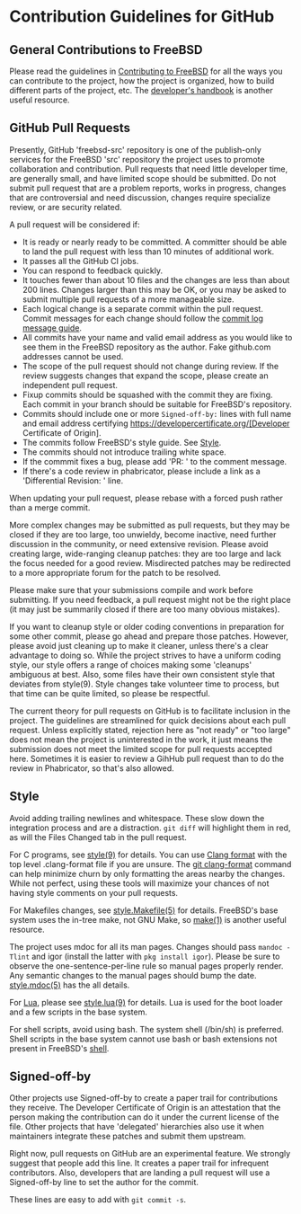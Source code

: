 # Contribution Guidelines for GitHub

## General Contributions to FreeBSD

Please read the guidelines in [Contributing to FreeBSD](https://docs.freebsd.org/en/articles/contributing/)
for all the ways you can contribute to the project, how the project is organized,
how to build different parts of the project, etc. The
[developer's handbook](https://docs.freebsd.org/en/books/developers-handbook/)
is another useful resource.

## GitHub Pull Requests

Presently, GitHub 'freebsd-src' repository is one of the publish-only services
for the FreeBSD 'src' repository the project uses to promote collaboration and
contribution.  Pull requests that need little developer time, are generally
small, and have limited scope should be submitted. Do not submit pull request
that are a problem reports, works in progress, changes that are controversial
and need discussion, changes require specialize review, or are security related.

A pull request will be considered if:

* It is ready or nearly ready to be committed. A committer should be able to land the pull request with less than 10 minutes of additional work.
* It passes all the GitHub CI jobs.
* You can respond to feedback quickly.
* It touches fewer than about 10 files and the changes are less than about 200 lines. Changes larger than this may be OK, or you may be asked to submit multiple pull requests of a more manageable size.
* Each logical change is a separate commit within the pull request. Commit messages for each change should follow the [commit log message guide](https://docs.freebsd.org/en/articles/committers-guide/#commit-log-message).
* All commits have your name and valid email address as you would like to see them in the FreeBSD repository as the author. Fake github.com addresses cannot be used.
* The scope of the pull request should not change during review. If the review suggests changes that expand the scope, please create an independent pull request.
* Fixup commits should be squashed with the commit they are fixing. Each commit in your branch should be suitable for FreeBSD's repository.
* Commits should include one or more `Signed-off-by:` lines with full name and email address certifying https://developercertificate.org/[Developer Certificate of Origin].
* The commits follow FreeBSD's style guide. See [Style](#Style).
* The commits should not introduce trailing white space.
* If the commmit fixes a bug, please add 'PR: <bugnumber>' to the comment message.
* If there's a code review in phabricator, please include a link as a 'Differential Revision: ' line.

When updating your pull request, please rebase with a forced push rather than a
merge commit.

More complex changes may be submitted as pull requests, but they may be closed
if they are too large, too unwieldy, become inactive, need further discussion in
the community, or need extensive revision.  Please avoid creating large,
wide-ranging cleanup patches: they are too large and lack the focus needed for a
good review.  Misdirected patches may be redirected to a more appropriate forum
for the patch to be resolved.

Please make sure that your submissions compile and work before submitting. If
you need feedback, a pull request might not be the right place (it may just be
summarily closed if there are too many obvious mistakes).

If you want to cleanup style or older coding conventions in preparation for some
other commit, please go ahead and prepare those patches. However, please avoid just
cleaning up to make it cleaner, unless there's a clear advantage to doing
so. While the project strives to have a uniform coding style, our style offers a
range of choices making some 'cleanups' ambiguous at best. Also, some files have
their own consistent style that deviates from style(9). Style changes take
volunteer time to process, but that time can be quite limited, so please be
respectful.

The current theory for pull requests on GitHub is to facilitate inclusion in the
project. The guidelines are streamlined for quick decisions about each pull
request. Unless explicitly stated, rejection here as "not ready" or "too large"
does not mean the project is uninterested in the work, it just means the
submission does not meet the limited scope for pull requests accepted
here. Sometimes it is easier to review a GihHub pull request than to do the
review in Phabricator, so that's also allowed.

## Style

Avoid adding trailing newlines and whitespace. These slow down the integration
process and are a distraction. `git diff` will highlight them in red, as will
the Files Changed tab in the pull request.

For C programs, see [style(9)](https://man.freebsd.org/cgi/man.cgi?query=style&sektion=9)
for details. You can use [Clang format](https://clang.llvm.org/docs/ClangFormat.html)
with the top level .clang-format file if you are unsure. The
[git clang-format](https://github.com/llvm-mirror/clang/blob/master/tools/clang-format/git-clang-format)
command can help minimize churn by only formatting the areas nearby the changes. While
not perfect, using these tools will maximize your chances of not having style
comments on your pull requests.

For Makefiles changes, see
[style.Makefile(5)](https://man.freebsd.org/cgi/man.cgi?query=style.Makefile&sektion=5)
for details. FreeBSD's base system uses the in-tree make, not GNU Make, so 
[make(1)](https://man.freebsd.org/cgi/man.cgi?query=make&sektion=1) is another useful
resource.

The project uses mdoc for all its man pages. Changes should pass `mandoc -Tlint` and igor (install the latter with `pkg install igor`).
Please be sure to observe the one-sentence-per-line rule so manual pages properly render. Any semantic changes to the manual pages should bump the date.
[style.mdoc(5)](https://man.freebsd.org/cgi/man.cgi?query=style.mdoc&sektion=5) has the all details. 

For [Lua](https://www.lua.org), please see
[style.lua(9)](https://man.freebsd.org/cgi/man.cgi?query=style.lua&sektion=9)
for details. Lua is used for the boot loader and a few scripts in the base system.

For shell scripts, avoid using bash. The system shell (/bin/sh) is preferred.
Shell scripts in the base system cannot use bash or bash extensions
not present in FreeBSD's [shell](https://man.freebsd.org/cgi/man.cgi?query=sh&sektion=1).

## Signed-off-by

Other projects use Signed-off-by to create a paper trail for contributions they
receive. The Developer Certificate of Origin is an attestation that the person
making the contribution can do it under the current license of the file. Other
projects that have 'delegated' hierarchies also use it when maintainers
integrate these patches and submit them upstream.

Right now, pull requests on GitHub are an experimental feature. We strongly
suggest that people add this line. It creates a paper trail for infrequent
contributors. Also, developers that are landing a pull request will use a
Signed-off-by line to set the author for the commit.

These lines are easy to add with `git commit -s`.
